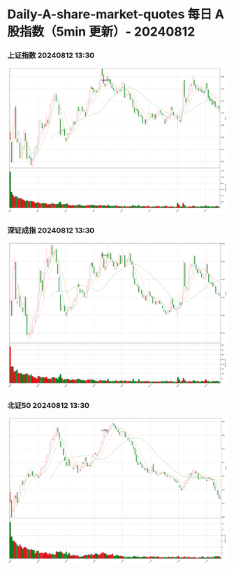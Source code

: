 
# Daily-A-share-market-quotes 每日 A 股指数（5min 更新）- 20240812

### 上证指数 20240812 13:30
![](./fig/2024/8/20240812-sh000001.png)

### 深证成指 20240812 13:30
![](./fig/2024/8/20240812-sz399001.png)

### 北证50 20240812 13:30
![](./fig/2024/8/20240812-bj899050.png)
